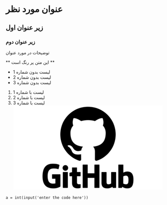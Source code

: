 # عنوان مورد نظر

## زیر عنوان اول

### زیر عنوان دوم 

توضیحات در مورد عنوان

** این متن پر رنگ است ** 
- لیست بدون شماره 1
- لیست بدون شماره 2
- لیست بدون شماره 3
1. لیست با شماره 1
2. لیست با شماره 2
3. لیست با شماره 3
![توضیح در مورد عکس](GitHub-Logo.png) 
``` 
a = int(input('enter the code here'))
```

